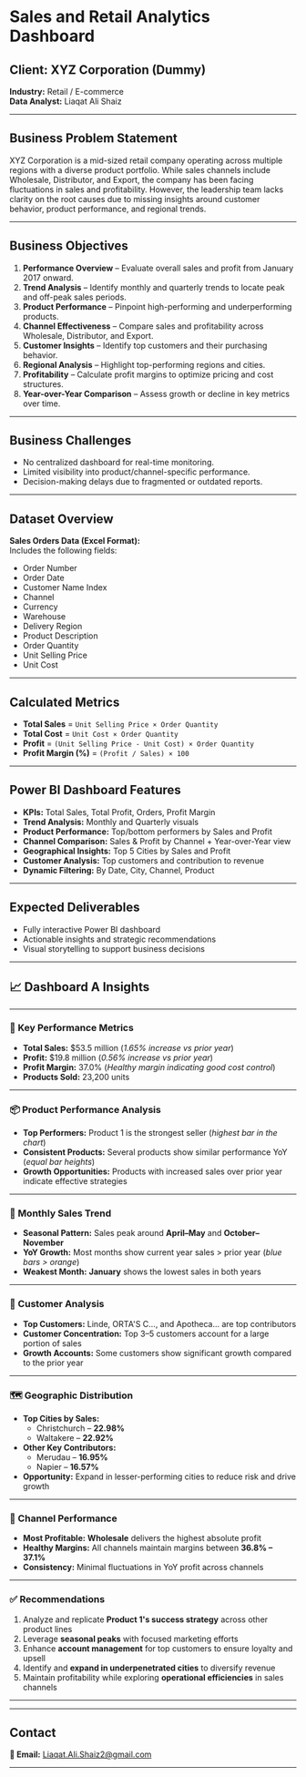 # Sales and Retail Analytics Dashboard

##  Client: XYZ Corporation  (Dummy)
**Industry:** Retail / E-commerce  
**Data Analyst:** Liaqat Ali Shaiz

---

##  Business Problem Statement

XYZ Corporation is a mid-sized retail company operating across multiple regions with a diverse product portfolio. While sales channels include Wholesale, Distributor, and Export, the company has been facing fluctuations in sales and profitability. However, the leadership team lacks clarity on the root causes due to missing insights around customer behavior, product performance, and regional trends.

---

##  Business Objectives

1. **Performance Overview** – Evaluate overall sales and profit from January 2017 onward.
2. **Trend Analysis** – Identify monthly and quarterly trends to locate peak and off-peak sales periods.
3. **Product Performance** – Pinpoint high-performing and underperforming products.
4. **Channel Effectiveness** – Compare sales and profitability across Wholesale, Distributor, and Export.
5. **Customer Insights** – Identify top customers and their purchasing behavior.
6. **Regional Analysis** – Highlight top-performing regions and cities.
7. **Profitability** – Calculate profit margins to optimize pricing and cost structures.
8. **Year-over-Year Comparison** – Assess growth or decline in key metrics over time.

---

##  Business Challenges

- No centralized dashboard for real-time monitoring.
- Limited visibility into product/channel-specific performance.
- Decision-making delays due to fragmented or outdated reports.

---

##  Dataset Overview

**Sales Orders Data (Excel Format):**  
Includes the following fields:
- Order Number
- Order Date
- Customer Name Index
- Channel
- Currency
- Warehouse
- Delivery Region
- Product Description
- Order Quantity
- Unit Selling Price
- Unit Cost

---

##  Calculated Metrics

- **Total Sales** = `Unit Selling Price × Order Quantity`
- **Total Cost** = `Unit Cost × Order Quantity`
- **Profit** = `(Unit Selling Price - Unit Cost) × Order Quantity`
- **Profit Margin (%)** = `(Profit / Sales) × 100`

---

##  Power BI Dashboard Features

- **KPIs:** Total Sales, Total Profit, Orders, Profit Margin
- **Trend Analysis:** Monthly and Quarterly visuals
- **Product Performance:** Top/bottom performers by Sales and Profit
- **Channel Comparison:** Sales & Profit by Channel + Year-over-Year view
- **Geographical Insights:** Top 5 Cities by Sales and Profit
- **Customer Analysis:** Top customers and contribution to revenue
- **Dynamic Filtering:** By Date, City, Channel, Product

---

## Expected Deliverables

- Fully interactive Power BI dashboard
- Actionable insights and strategic recommendations
- Visual storytelling to support business decisions


---
## 📈 Dashboard A Insights

---

### 🔢 Key Performance Metrics

- **Total Sales:** $53.5 million (_1.65% increase vs prior year_)
- **Profit:** $19.8 million (_0.56% increase vs prior year_)
- **Profit Margin:** 37.0% (_Healthy margin indicating good cost control_)
- **Products Sold:** 23,200 units

---

### 📦 Product Performance Analysis

- **Top Performers:** Product 1 is the strongest seller (_highest bar in the chart_)
- **Consistent Products:** Several products show similar performance YoY (_equal bar heights_)
- **Growth Opportunities:** Products with increased sales over prior year indicate effective strategies

---

### 📅 Monthly Sales Trend

- **Seasonal Pattern:** Sales peak around **April–May** and **October–November**
- **YoY Growth:** Most months show current year sales > prior year (_blue bars > orange_)
- **Weakest Month:** **January** shows the lowest sales in both years

---

### 👥 Customer Analysis

- **Top Customers:** Linde, ORTA'S C..., and Apotheca... are top contributors
- **Customer Concentration:** Top 3–5 customers account for a large portion of sales
- **Growth Accounts:** Some customers show significant growth compared to the prior year

---

### 🗺️ Geographic Distribution

- **Top Cities by Sales:**
  - Christchurch – **22.98%**
  - Waltakere – **22.92%**
- **Other Key Contributors:**
  - Merudau – **16.95%**
  - Napier – **16.57%**
- **Opportunity:** Expand in lesser-performing cities to reduce risk and drive growth

---

### 🛒 Channel Performance

- **Most Profitable:** **Wholesale** delivers the highest absolute profit
- **Healthy Margins:** All channels maintain margins between **36.8% – 37.1%**
- **Consistency:** Minimal fluctuations in YoY profit across channels

---

### ✅ Recommendations

1. Analyze and replicate **Product 1's success strategy** across other product lines
2. Leverage **seasonal peaks** with focused marketing efforts
3. Enhance **account management** for top customers to ensure loyalty and upsell
4. Identify and **expand in underpenetrated cities** to diversify revenue
5. Maintain profitability while exploring **operational efficiencies** in sales channels

---

---
##  Contact

**📧 Email:** [Liaqat.Ali.Shaiz2@gmail.com](mailto:Liaqat.Ali.Shaiz2@gmail.com)  


---
